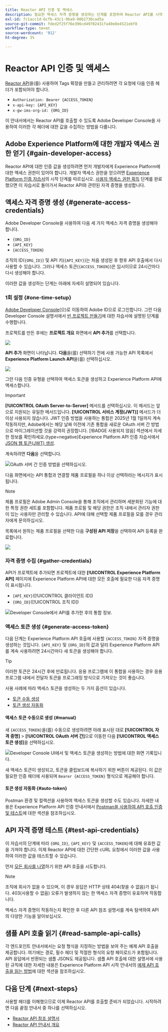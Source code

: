 ```yaml
---
title: Reactor API 인증 및 액세스
description: 필요한 액세스 자격 증명을 생성하는 단계를 포함하여 Reactor API를 시작하는 방법에 대해 알아봅니다.
exl-id: fc1acc1d-6cfb-43c1-9ba9-00b2730cad5a
source-git-commit: fded2f25f76e396cd49702431fa40e8e4521ebf8
workflow-type: tm+mt
source-wordcount: '912'
ht-degree: 3%

---
```


# Reactor API 인증 및 액세스

[Reactor API](https://developer.adobe.com/experience-platform-apis/references/reactor/)을(를) 사용하여 Tags 확장을 만들고 관리하려면 각 요청에 다음 인증 헤더가 포함되어야 합니다.

* `Authorization: Bearer {ACCESS_TOKEN}`
* `x-api-key: {API_KEY}`
* `x-gw-ims-org-id: {ORG_ID}`

이 안내서에서는 Reactor API를 호출할 수 있도록 Adobe Developer Console을 사용하여 이러한 각 헤더에 대한 값을 수집하는 방법을 다룹니다.

## Adobe Experience Platform에 대한 개발자 액세스 권한 얻기 {#gain-developer-access}

Reactor API에 대한 인증 값을 생성하려면 먼저 개발자에게 Experience Platform에 대한 액세스 권한이 있어야 합니다. 개발자 액세스 권한을 얻으려면 [Experience Platform 인증 자습서](/help/landing/api-authentication.md)의 시작 단계를 따르십시오. [사용자 액세스 권한 획득](/help/landing/api-authentication.md#gain-user-access) 단계를 완료했으면 이 자습서로 돌아가서 Reactor API와 관련된 자격 증명을 생성합니다.

## 액세스 자격 증명 생성 {#generate-access-credentials}

Adobe Developer Console을 사용하여 다음 세 가지 액세스 자격 증명을 생성해야 합니다.

* `{ORG_ID}`
* `{API_KEY}`
* `{ACCESS_TOKEN}`

조직의 ID(`{ORG_ID}`) 및 API 키(`{API_KEY}`)는 처음 생성된 후 향후 API 호출에서 다시 사용할 수 있습니다. 그러나 액세스 토큰(`{ACCESS_TOKEN}`)은 임시이므로 24시간마다 다시 생성해야 합니다.

이러한 값을 생성하는 단계는 아래에 자세히 설명되어 있습니다.

### 1회 설정 {#one-time-setup}

[Adobe Developer Console](https://www.adobe.com/go/devs_console_ui)&#x200B;(으)로 이동하여 Adobe ID으로 로그인합니다. 그런 다음 Developer Console 설명서에서 [빈 프로젝트 만들기](https://developer.adobe.com/developer-console/docs/guides/projects/projects-empty/)에 대한 자습서에 설명된 단계를 수행합니다.

프로젝트를 만든 후에는 **프로젝트 개요** 화면에서 **API 추가**&#x200B;를 선택합니다.

![](../images/api/getting-started/add-api-button.png)

**API 추가** 화면이 나타납니다. **다음**&#x200B;을(를) 선택하기 전에 사용 가능한 API 목록에서 **Experience Platform Launch API**&#x200B;을(를) 선택하십시오.

![](../images/api/getting-started/add-launch-api.png)

그런 다음 인증 유형을 선택하여 액세스 토큰을 생성하고 Experience Platform API에 액세스합니다.

>[!IMPORTANT]
>
>**[!UICONTROL OAuth Server-to-Server]** 메서드를 선택하십시오. 이 메서드는 앞으로 지원되는 유일한 메서드입니다. **[!UICONTROL 서비스 계정(JWT)]** 메서드가 더 이상 사용되지 않습니다. JWT 인증 방법을 사용하는 통합은 2025년 1월 1일까지 계속 작동하지만, Adobe에서는 해당 날짜 이전에 기존 통합을 새로운 OAuth 서버 간 방법으로 마이그레이션할 것을 강력히 권장합니다. [!BADGE 사용되지 않음] 섹션에서 자세한 정보를 확인하세요.{type=negative}Experience Platform API 인증 자습서에서 [JSON 웹 토큰(JWT) 생성](/help/landing/api-authentication.md#jwt).

계속하려면 **다음**&#x200B;을 선택합니다.

![OAuth 서버 간 인증 방법을 선택하십시오.](/help/tags/images/api/getting-started/oauth-authentication-method.png)

다음 화면에서는 API 통합과 연결할 제품 프로필을 하나 이상 선택하라는 메시지가 표시됩니다.

>[!NOTE]
>
>제품 프로필은 Adobe Admin Console을 통해 조직에서 관리하며 세분화된 기능에 대한 특정 권한 세트를 포함합니다. 제품 프로필 및 해당 권한은 조직 내에서 관리자 권한이 있는 사용자만 관리할 수 있습니다. API에 대해 선택할 제품 프로필을 모를 경우 관리자에게 문의하십시오.

목록에서 원하는 제품 프로필을 선택한 다음 **구성된 API 저장**&#x200B;을 선택하여 API 등록을 완료합니다.

![](../images/api/getting-started/select-product-profile.png)

### 자격 증명 수집 {#gather-credentials}

API가 프로젝트에 추가되면 프로젝트에 대한 **[!UICONTROL Experience Platform API]** 페이지에 Experience Platform API에 대한 모든 호출에 필요한 다음 자격 증명이 표시됩니다.

* `{API_KEY}`([!UICONTROL 클라이언트 ID])
* `{ORG_ID}`([!UICONTROL 조직 ID])

![Developer Console에서 API를 추가한 후의 통합 정보.](/help/tags/images/api/getting-started/api-integration-information.png)

### 액세스 토큰 생성 {#generate-access-token}

다음 단계는 Experience Platform API 호출에 사용할 `{ACCESS_TOKEN}` 자격 증명을 생성하는 것입니다. `{API_KEY}` 및 `{ORG_ID}`의 값과 달리 Experience Platform API를 계속 사용하려면 24시간마다 새 토큰을 생성해야 합니다.

>[!TIP]
>
>이러한 토큰은 24시간 후에 만료됩니다. 응용 프로그램에 이 통합을 사용하는 경우 응용 프로그램 내에서 전달자 토큰을 프로그래밍 방식으로 가져오는 것이 좋습니다.

사용 사례에 따라 액세스 토큰을 생성하는 두 가지 옵션이 있습니다.

* [토큰 수동 생성](#manual)
* [토큰 생성 자동화](#auto-token)

#### 액세스 토큰 수동으로 생성 {#manual}

새 `{ACCESS_TOKEN}`을(를) 수동으로 생성하려면 아래 표시된 대로 **[!UICONTROL 자격 증명]** > **[!UICONTROL OAuth 서버 간]**&#x200B;으로 이동한 다음 **[!UICONTROL 액세스 토큰 생성]**&#x200B;을 선택하십시오.

![Developer Console UI에서 및 액세스 토큰을 생성하는 방법에 대한 화면 기록입니다.](/help/tags/images/api/getting-started/generate-access-token.gif)

새 액세스 토큰이 생성되고, 토큰을 클립보드에 복사하기 위한 버튼이 제공된다. 이 값은 필요한 인증 헤더에 사용되며 `Bearer {ACCESS_TOKEN}` 형식으로 제공해야 합니다.

#### 토큰 생성 자동화 {#auto-token}

Postman 환경 및 컬렉션을 사용하여 액세스 토큰을 생성할 수도 있습니다. 자세한 내용은 Experience Platform API 인증 안내서에서 [Postman을 사용하여 API 호출 인증 및 테스트](/help/landing/api-authentication.md#use-postman)에 대한 섹션을 참조하십시오.

## API 자격 증명 테스트 {#test-api-credentials}

이 자습서의 단계에 따라 `{ORG_ID}`, `{API_KEY}` 및 `{ACCESS_TOKEN}`에 대해 유효한 값을 가져야 합니다. 이제 Reactor API에 대한 간단한 cURL 요청에서 이러한 값을 사용하여 이러한 값을 테스트할 수 있습니다.

먼저 [모든 회사를 나열](./endpoints/companies.md#list)하기 위한 API 호출을 시도합니다.

>[!NOTE]
>
>조직에 회사가 없을 수 있으며, 이 경우 응답은 HTTP 상태 404(찾을 수 없음)가 됩니다. 403(사용할 수 없음) 오류가 발생하지 않는 한 액세스 자격 증명이 유효하며 작동합니다.

액세스 자격 증명이 작동하는지 확인한 후 다른 API 참조 설명서를 계속 탐색하여 API의 다양한 기능을 알아보십시오.

## 샘플 API 호출 읽기 {#read-sample-api-calls}

각 엔드포인트 안내서에서는 요청 형식을 지정하는 방법을 보여 주는 예제 API 호출을 제공합니다. 여기에는 경로, 필수 헤더 및 적절한 형식의 요청 페이로드가 포함됩니다. API 응답에서 반환되는 샘플 JSON도 제공됩니다. 샘플 API 호출에 대한 설명서에 사용된 규칙에 대한 자세한 내용은 Experience Platform API 시작 안내서의 [예제 API 호출을 읽는 방법](../../landing/api-guide.md#sample-api)에 대한 섹션을 참조하십시오.

## 다음 단계 {#next-steps}

사용할 헤더를 이해했으므로 이제 Reactor API를 호출할 준비가 되었습니다. 시작하려면 다음 끝점 안내서 중 하나를 선택하십시오.

* [Reactor API 참조 설명서](https://developer.adobe.com/experience-platform-apis/references/reactor/)
* [Reactor API 안내서 개요](/help/tags/api/overview.md)
